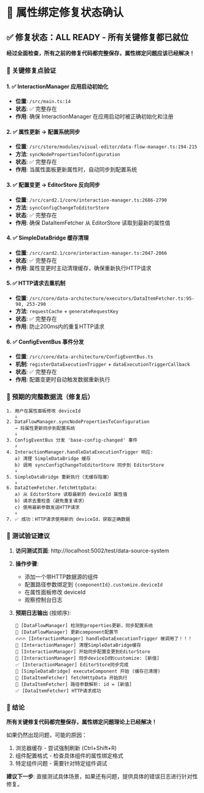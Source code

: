 # 🎯 属性绑定修复状态确认

## ✅ 修复状态：ALL READY - 所有关键修复都已就位

**经过全面检查，所有之前的修复代码都完整保存，属性绑定问题应该已经解决！**

### 🔧 关键修复点验证

#### 1. ✅ InteractionManager 应用启动初始化
- **位置**: `/src/main.ts:14`
- **状态**: ✅ 完整存在
- **作用**: 确保 InteractionManager 在应用启动时被正确初始化和注册

#### 2. ✅ 属性更新 → 配置系统同步
- **位置**: `/src/store/modules/visual-editor/data-flow-manager.ts:194-215`
- **方法**: `syncNodePropertiesToConfiguration`
- **状态**: ✅ 完整存在
- **作用**: 当属性面板更新属性时，自动同步到配置系统

#### 3. ✅ 配置变更 → EditorStore 反向同步  
- **位置**: `/src/card2.1/core/interaction-manager.ts:2686-2790`
- **方法**: `syncConfigChangeToEditorStore`
- **状态**: ✅ 完整存在
- **作用**: 确保 DataItemFetcher 从 EditorStore 读取到最新的属性值

#### 4. ✅ SimpleDataBridge 缓存清理
- **位置**: `/src/card2.1/core/interaction-manager.ts:2047-2066`
- **状态**: ✅ 完整存在
- **作用**: 属性变更时主动清理缓存，确保重新执行HTTP请求

#### 5. ✅ HTTP请求去重机制
- **位置**: `/src/core/data-architecture/executors/DataItemFetcher.ts:95-98, 253-290`
- **方法**: `requestCache` + `generateRequestKey`
- **状态**: ✅ 完整存在
- **作用**: 防止200ms内的重复HTTP请求

#### 6. ✅ ConfigEventBus 事件分发
- **位置**: `/src/core/data-architecture/ConfigEventBus.ts`
- **机制**: `registerDataExecutionTrigger` + `dataExecutionTriggerCallback`
- **状态**: ✅ 完整存在
- **作用**: 配置变更时自动触发数据重新执行

### 🎯 预期的完整数据流（修复后）

```
1. 用户在属性面板修改 deviceId
   ↓
2. DataFlowManager.syncNodePropertiesToConfiguration 
   → 将属性更新同步到配置系统
   ↓  
3. ConfigEventBus 分发 'base-config-changed' 事件
   ↓
4. InteractionManager.handleDataExecutionTrigger 响应:
   a) 清理 SimpleDataBridge 缓存
   b) 调用 syncConfigChangeToEditorStore 同步到 EditorStore
   ↓
5. SimpleDataBridge 重新执行（无缓存阻塞）
   ↓
6. DataItemFetcher.fetchHttpData:
   a) 从 EditorStore 读取最新的 deviceId 属性值
   b) 请求去重检查（避免重复请求）
   c) 使用最新参数发送HTTP请求
   ↓
7. ✅ 成功：HTTP请求使用新的 deviceId，获取正确数据
```

### 🧪 测试验证建议

1. **访问测试页面**: http://localhost:5002/test/data-source-system

2. **操作步骤**:
   - 添加一个带HTTP数据源的组件
   - 配置路径参数绑定到 `{componentId}.customize.deviceId` 
   - 在属性面板修改 deviceId
   - 观察控制台日志

3. **预期日志输出** (按顺序):
   ```
   🔄 [DataFlowManager] 检测到properties更新，同步配置系统
   📝 [DataFlowManager] 更新component配置节
   🔥🔥🔥 [InteractionManager] handleDataExecutionTrigger 被调用了！！！
   🧹 [InteractionManager] 清理SimpleDataBridge缓存
   🔄 [InteractionManager] 开始同步配置变更到EditorStore
   🎯 [InteractionManager] 同步deviceId到customize: [新值]
   ✅ [InteractionManager] EditorStore同步完成
   🚀 [SimpleDataBridge] executeComponent 开始 (缓存已清理)
   🚀 [DataItemFetcher] fetchHttpData 开始执行
   🔗 [DataItemFetcher] 路径参数解析: id = [新值]
   ✅ [DataItemFetcher] HTTP请求成功
   ```

### 🎉 结论

**所有关键修复代码都完整保存，属性绑定问题理论上已经解决！**

如果仍然出现问题，可能的原因：
1. 浏览器缓存 - 尝试强制刷新 (Ctrl+Shift+R)
2. 组件配置格式 - 检查具体组件的属性绑定格式
3. 特定组件问题 - 需要针对特定组件调试

**建议下一步**: 直接测试具体场景，如果还有问题，提供具体的错误日志进行针对性修复。
